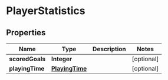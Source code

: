 

# PlayerStatistics


## Properties

| Name | Type | Description | Notes |
|------------ | ------------- | ------------- | -------------|
|**scoredGoals** | **Integer** |  |  [optional] |
|**playingTime** | [**PlayingTime**](PlayingTime.md) |  |  [optional] |



